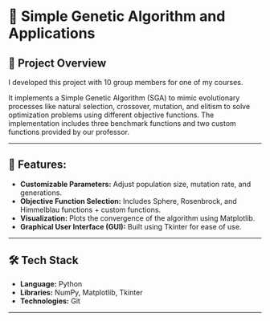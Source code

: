 # 🧬 Simple Genetic Algorithm and Applications

## 📌 Project Overview
I developed this project with 10 group members for one of my courses. 

It implements a Simple Genetic Algorithm (SGA) to mimic evolutionary processes like natural selection, crossover, mutation, and elitism to solve optimization problems using different objective functions. The implementation includes three benchmark functions and two custom functions provided by our professor.

---

## 🧠 Features:
- **Customizable Parameters:** Adjust population size, mutation rate, and generations.
- **Objective Function Selection:** Includes Sphere, Rosenbrock, and Himmelblau functions + custom functions.
- **Visualization:** Plots the convergence of the algorithm using Matplotlib.
- **Graphical User Interface (GUI):** Built using Tkinter for ease of use.

---

## 🛠️ Tech Stack
- **Language:** Python
- **Libraries:** NumPy, Matplotlib, Tkinter
- **Technologies:** Git

---

